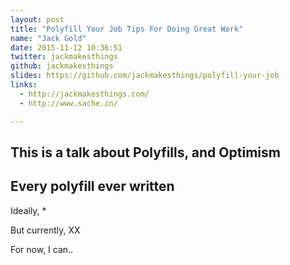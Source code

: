 ```yaml
---
layout: post
title: "Polyfill Your Job Tips For Doing Great Work"
name: "Jack Gold"
date: 2015-11-12 10:36:51
twitter: jackmakesthings
github: jackmakesthings
slides: https://github.com/jackmakesthings/polyfill-your-job
links:
  - http://jackmakesthings.com/
  - http://www.sache.in/

---
```


## This is a talk about Polyfills, and Optimism

## Every polyfill ever written

Ideally, *

But currently, XX

For now, I can..
